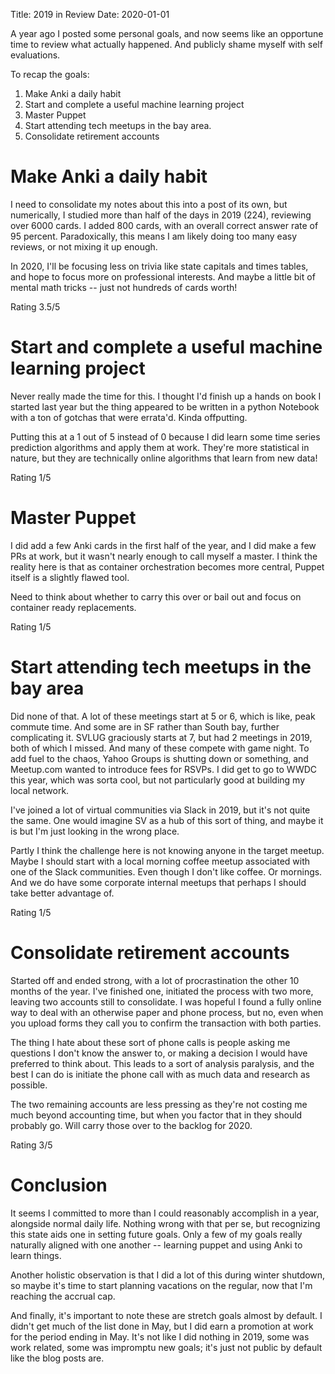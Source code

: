 Title: 2019 in Review
Date: 2020-01-01

A year ago I posted some personal goals, and now seems like an opportune time to
review what actually happened. And publicly shame myself with self evaluations.

To recap the goals:

1. Make Anki a daily habit
2. Start and complete a useful machine learning project
3. Master Puppet
4. Start attending tech meetups in the bay area.
5. Consolidate retirement accounts

# Make Anki a daily habit

I need to consolidate my notes about this into a post of its own, but numerically, I
studied more than half of the days in 2019 (224), reviewing over 6000 cards. I added
800 cards, with an overall correct answer rate of 95 percent. Paradoxically, this
means I am likely doing too many easy reviews, or not mixing it up enough.

In 2020, I'll be focusing less on trivia like state capitals and times tables, and
hope to focus more on professional interests. And maybe a little bit of mental math
tricks -- just not hundreds of cards worth!

Rating 3.5/5

# Start and complete a useful machine learning project

Never really made the time for this. I thought I'd finish up a hands on book I started
last year but the thing appeared to be written in a python Notebook with a ton of
gotchas that were errata'd. Kinda offputting.

Putting this at a 1 out of 5 instead of 0 because I did learn some time series
prediction algorithms and apply them at work. They're more statistical in nature, but
they are technically online algorithms that learn from new data!

Rating 1/5

# Master Puppet

I did add a few Anki cards in the first half of the year, and I did make a few PRs at
work, but it wasn't nearly enough to call myself a master. I think the reality here
is that as container orchestration becomes more central, Puppet itself is a slightly
flawed tool.

Need to think about whether to carry this over or bail out and focus on container
ready replacements.

Rating 1/5

# Start attending tech meetups in the bay area

Did none of that. A lot of these meetings start at 5 or 6, which is like, peak
commute time. And some are in SF rather than South bay, further complicating it.
SVLUG graciously starts at 7, but had 2 meetings in 2019, both of which
I missed. And many of these compete with game night. To add fuel to the chaos, Yahoo
Groups is shutting down or something, and Meetup.com wanted to introduce fees for
RSVPs. I did get to go to WWDC this year, which was sorta cool, but not particularly
good at building my local network.

I've joined a lot of virtual communities via Slack in 2019, but it's not quite the
same. One would imagine SV as a hub of this sort of thing, and maybe it is but I'm
just looking in the wrong place.

Partly I think the challenge here is not knowing anyone in the target meetup. Maybe I
should start with a local morning coffee meetup associated with one of the Slack communities. Even though I don't like coffee. Or mornings. And we do have some corporate internal meetups that perhaps I should take better advantage of.

Rating 1/5

# Consolidate retirement accounts

Started off and ended strong, with a lot of procrastination the other 10 months of
the year. I've finished one, initiated the process with two more, leaving two accounts
still to consolidate. I was hopeful I found a fully online way to deal with an
otherwise paper and phone process, but no, even when you upload forms they call you to
confirm the transaction with both parties.

The thing I hate about these sort of phone calls is people asking me questions I
don't know the answer to, or making a decision I would have preferred to think about.
This leads to a sort of analysis paralysis, and the best I can do is initiate the
phone call with as much data and research as possible.

The two remaining accounts are less pressing as they're not costing me much beyond
accounting time, but when you factor that in they should probably go. Will carry
those over to the backlog for 2020.

Rating 3/5

# Conclusion

It seems I committed to more than I could reasonably accomplish in a year, alongside
normal daily life. Nothing wrong with that per se, but recognizing this state aids
one in setting future goals. Only a few of my goals really naturally aligned with one
another -- learning puppet and using Anki to learn things.

Another holistic observation is that I did a lot of this during winter shutdown, so
maybe it's time to start planning vacations on the regular, now that I'm reaching the
accrual cap.

And finally, it's important to note these are stretch goals almost by default. I
didn't get much of the list done in May, but I did earn a promotion at work for the
period ending in May. It's not like I did nothing in 2019, some was work related,
some was impromptu new goals; it's just not public by default like the blog posts are.
